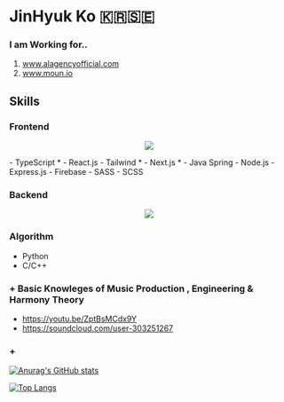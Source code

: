 # JinHyuk Ko 🇰🇷🇸🇪

<!--
**JinhyukKo/JinhyukKo** is a ✨ _special_ ✨ repository because its `README.md` (this file) appears on your GitHub profile.

Here are some ideas to get you started:

- 🔭 I’m currently working on ...
- 🌱 I’m currently learning ...
- 👯 I’m looking to collaborate on ...
- 🤔 I’m looking for help with ...
- 💬 Ask me about ...
- 📫 How to reach me: ...
- 😄 Pronouns: ...
- ⚡ Fun fact: ...
-->

### I am Working for.. 
 1. www.alagencyofficial.com
 2. www.moun.io


## Skills
### Frontend

<p align="center">
  <a href="https://skillicons.dev">
    <img src="https://skillicons.dev/icons?i=js,ts,react,nextjs,tailwind,sass" />
  </a>
</p>
- TypeScript *
- React.js
- Tailwind *
- Next.js *
- Java Spring
- Node.js
- Express.js
- Firebase
- SASS
- SCSS

### Backend
<p align="center">
  <a href="https://skillicons.dev">
    <img src="https://skillicons.dev/icons?i=java,spring,springboot,firebase,expressjs,aws,azure" />
  </a>
</p>

### Algorithm
- Python
- C/C++

### + Basic Knowleges of Music Production , Engineering & Harmony Theory
- https://youtu.be/ZptBsMCdx9Y
- https://soundcloud.com/user-303251267
### + 


[![Anurag's GitHub stats](https://github-readme-stats.vercel.app/api?username=JinhyukKo)](https://github.com/anuraghazra/github-readme-stats)

[![Top Langs](https://github-readme-stats.vercel.app/api/top-langs/?username=JinhyukKo&layout=donut)](https://github.com/anuraghazra/github-readme-stats)
